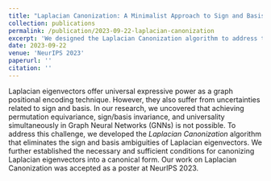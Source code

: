 ```yaml
---
title: "Laplacian Canonization: A Minimalist Approach to Sign and Basis Invariant Spectral Embedding"
collection: publications
permalink: /publication/2023-09-22-laplacian-canonization
excerpt: 'We designed the Laplacian Canonization algorithm to address the sign and basis ambiguities of Laplacian eigenvectors.'
date: 2023-09-22
venue: 'NeurIPS 2023'
paperurl: ''
citation: ''
---
```

Laplacian eigenvectors offer universal expressive power as a graph positional encoding technique. However, they also suffer from uncertainties related to sign and basis. In our research, we uncovered that achieving permutation equivariance, sign/basis invariance, and universality simultaneously in Graph Neural Networks (GNNs) is not possible. To address this challenge, we developed the *Laplacian Canonization* algorithm that eliminates the sign and basis ambiguities of Laplacian eigenvectors. We further established the necessary and sufficient conditions for canonizing Laplacian eigenvectors into a canonical form. Our work on Laplacian Canonization was accepted as a poster at NeurIPS 2023.
